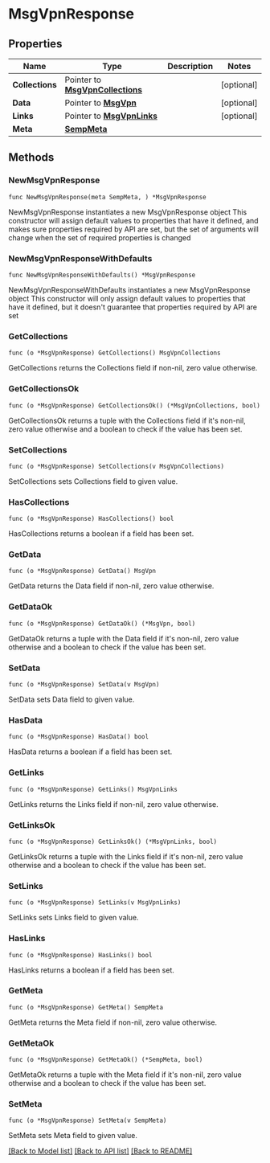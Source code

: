 # MsgVpnResponse

## Properties

Name | Type | Description | Notes
------------ | ------------- | ------------- | -------------
**Collections** | Pointer to [**MsgVpnCollections**](MsgVpnCollections.md) |  | [optional] 
**Data** | Pointer to [**MsgVpn**](MsgVpn.md) |  | [optional] 
**Links** | Pointer to [**MsgVpnLinks**](MsgVpnLinks.md) |  | [optional] 
**Meta** | [**SempMeta**](SempMeta.md) |  | 

## Methods

### NewMsgVpnResponse

`func NewMsgVpnResponse(meta SempMeta, ) *MsgVpnResponse`

NewMsgVpnResponse instantiates a new MsgVpnResponse object
This constructor will assign default values to properties that have it defined,
and makes sure properties required by API are set, but the set of arguments
will change when the set of required properties is changed

### NewMsgVpnResponseWithDefaults

`func NewMsgVpnResponseWithDefaults() *MsgVpnResponse`

NewMsgVpnResponseWithDefaults instantiates a new MsgVpnResponse object
This constructor will only assign default values to properties that have it defined,
but it doesn't guarantee that properties required by API are set

### GetCollections

`func (o *MsgVpnResponse) GetCollections() MsgVpnCollections`

GetCollections returns the Collections field if non-nil, zero value otherwise.

### GetCollectionsOk

`func (o *MsgVpnResponse) GetCollectionsOk() (*MsgVpnCollections, bool)`

GetCollectionsOk returns a tuple with the Collections field if it's non-nil, zero value otherwise
and a boolean to check if the value has been set.

### SetCollections

`func (o *MsgVpnResponse) SetCollections(v MsgVpnCollections)`

SetCollections sets Collections field to given value.

### HasCollections

`func (o *MsgVpnResponse) HasCollections() bool`

HasCollections returns a boolean if a field has been set.

### GetData

`func (o *MsgVpnResponse) GetData() MsgVpn`

GetData returns the Data field if non-nil, zero value otherwise.

### GetDataOk

`func (o *MsgVpnResponse) GetDataOk() (*MsgVpn, bool)`

GetDataOk returns a tuple with the Data field if it's non-nil, zero value otherwise
and a boolean to check if the value has been set.

### SetData

`func (o *MsgVpnResponse) SetData(v MsgVpn)`

SetData sets Data field to given value.

### HasData

`func (o *MsgVpnResponse) HasData() bool`

HasData returns a boolean if a field has been set.

### GetLinks

`func (o *MsgVpnResponse) GetLinks() MsgVpnLinks`

GetLinks returns the Links field if non-nil, zero value otherwise.

### GetLinksOk

`func (o *MsgVpnResponse) GetLinksOk() (*MsgVpnLinks, bool)`

GetLinksOk returns a tuple with the Links field if it's non-nil, zero value otherwise
and a boolean to check if the value has been set.

### SetLinks

`func (o *MsgVpnResponse) SetLinks(v MsgVpnLinks)`

SetLinks sets Links field to given value.

### HasLinks

`func (o *MsgVpnResponse) HasLinks() bool`

HasLinks returns a boolean if a field has been set.

### GetMeta

`func (o *MsgVpnResponse) GetMeta() SempMeta`

GetMeta returns the Meta field if non-nil, zero value otherwise.

### GetMetaOk

`func (o *MsgVpnResponse) GetMetaOk() (*SempMeta, bool)`

GetMetaOk returns a tuple with the Meta field if it's non-nil, zero value otherwise
and a boolean to check if the value has been set.

### SetMeta

`func (o *MsgVpnResponse) SetMeta(v SempMeta)`

SetMeta sets Meta field to given value.



[[Back to Model list]](../README.md#documentation-for-models) [[Back to API list]](../README.md#documentation-for-api-endpoints) [[Back to README]](../README.md)


